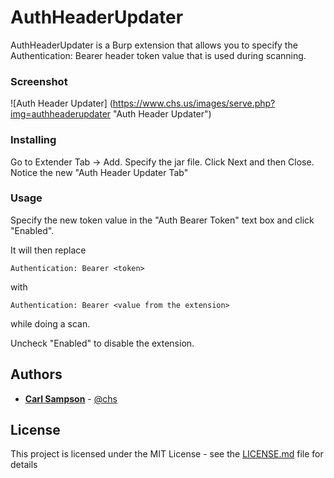 # AuthHeaderUpdater

AuthHeaderUpdater is a Burp extension that allows you to specify the Authentication: Bearer header token value that is used during scanning.

### Screenshot
![Auth Header Updater] (https://www.chs.us/images/serve.php?img=authheaderupdater "Auth Header Updater")

### Installing

Go to Extender Tab -> Add.  Specify the jar file.  Click Next and then Close.  Notice the new "Auth Header Updater Tab"

### Usage

Specify the new token value in the "Auth Bearer Token" text box and click "Enabled".  

It will then replace 

```
Authentication: Bearer <token>
```

with 

```
Authentication: Bearer <value from the extension>
```

while doing a scan.  

Uncheck "Enabled" to disable the extension.

## Authors

* **[Carl Sampson](https://www.chs.us)** -  [@chs](https://twitter.com/chs)

## License

This project is licensed under the MIT License - see the [LICENSE.md](LICENSE.md) file for details



